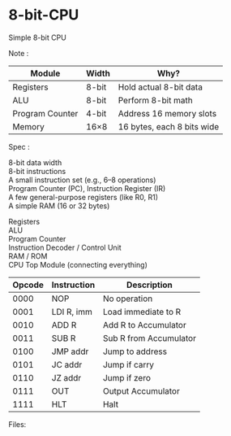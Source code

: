 # 8-bit-CPU

Simple 8-bit CPU

Note :

| Module          | Width | Why?                       |
| --------------- | ----- | -------------------------- |
| Registers       | 8-bit | Hold actual 8-bit data     |
| ALU             | 8-bit | Perform 8-bit math         |
| Program Counter | 4-bit | Address 16 memory slots    |
| Memory          | 16×8  | 16 bytes, each 8 bits wide |

Spec :

8-bit data width  
8-bit instructions  
A small instruction set (e.g., 6–8 operations)  
Program Counter (PC), Instruction Register (IR)  
A few general-purpose registers (like R0, R1)  
A simple RAM (16 or 32 bytes)  

Registers  
ALU  
Program Counter  
Instruction Decoder / Control Unit  
RAM / ROM  
CPU Top Module (connecting everything)  

| Opcode | Instruction | Description            |
| ------ | ----------- | ---------------------- |
| 0000   | NOP         | No operation           |
| 0001   | LDI R, imm  | Load immediate to R    |
| 0010   | ADD R       | Add R to Accumulator   |
| 0011   | SUB R       | Sub R from Accumulator |
| 0100   | JMP addr    | Jump to address        |
| 0101   | JC addr     | Jump if carry          |
| 0110   | JZ addr     | Jump if zero           |
| 0111   | OUT         | Output Accumulator     |
| 1111   | HLT         | Halt                   |

Files:



